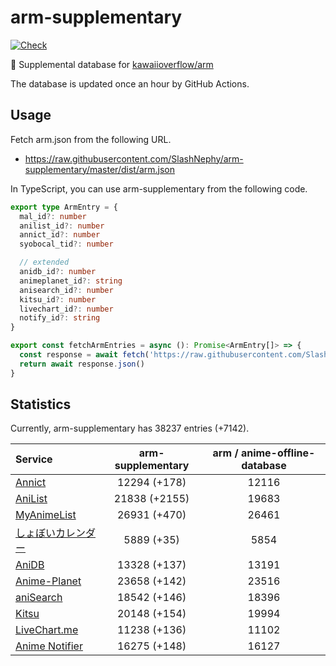 # arm-supplementary

[![Check](https://github.com/SlashNephy/arm-supplementary/actions/workflows/check-node.yml/badge.svg)](https://github.com/SlashNephy/arm-supplementary/actions/workflows/check-node.yml)

💊 Supplemental database for [kawaiioverflow/arm](https://github.com/kawaiioverflow/arm)

The database is updated once an hour by GitHub Actions.

## Usage

Fetch arm.json from the following URL.

- https://raw.githubusercontent.com/SlashNephy/arm-supplementary/master/dist/arm.json

In TypeScript, you can use arm-supplementary from the following code.

```TypeScript
export type ArmEntry = {
  mal_id?: number
  anilist_id?: number
  annict_id?: number
  syobocal_tid?: number

  // extended
  anidb_id?: number
  animeplanet_id?: string
  anisearch_id?: number
  kitsu_id?: number
  livechart_id?: number
  notify_id?: string
}

export const fetchArmEntries = async (): Promise<ArmEntry[]> => {
  const response = await fetch('https://raw.githubusercontent.com/SlashNephy/arm-supplementary/master/dist/arm.json')
  return await response.json()
}
```

## Statistics

Currently, arm-supplementary has 38237 entries (+7142).

| Service                                     | arm-supplementary | arm / anime-offline-database |
| :------------------------------------------ | :---------------: | :--------------------------: |
| [Annict](https://annict.com)                |   12294 (+178)    |            12116             |
| [AniList](https://anilist.co)               |   21838 (+2155)   |            19683             |
| [MyAnimeList](https://myanimelist.net)      |   26931 (+470)    |            26461             |
| [しょぼいカレンダー](https://cal.syoboi.jp) |    5889 (+35)     |             5854             |
| [AniDB](https://anidb.net)                  |   13328 (+137)    |            13191             |
| [Anime-Planet](https://anime-planet.com)    |   23658 (+142)    |            23516             |
| [aniSearch](https://anisearch.com)          |   18542 (+146)    |            18396             |
| [Kitsu](https://kitsu.io)                   |   20148 (+154)    |            19994             |
| [LiveChart.me](https://livechart.me)        |   11238 (+136)    |            11102             |
| [Anime Notifier](https://notify.moe)        |   16275 (+148)    |            16127             |
